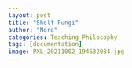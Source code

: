 ```yaml
---
layout: post
title: "Shelf Fungi"
author: "Nora"
categories: Teaching Philosophy
tags: [documentation]
image: PXL_20211002_194632084.jpg
---
```

